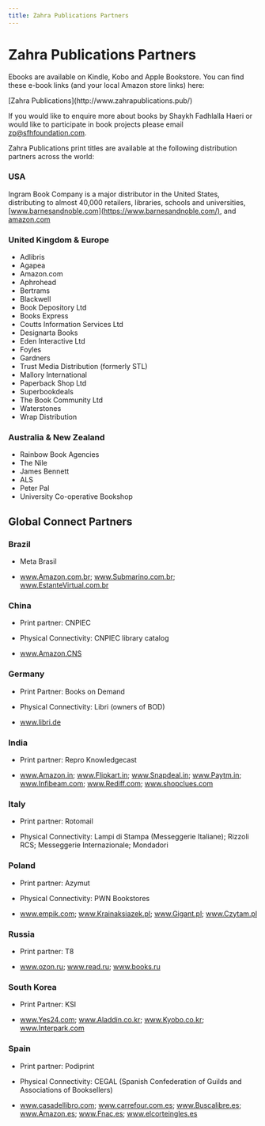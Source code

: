 ```yaml
---
title: Zahra Publications Partners
---
```


# Zahra Publications Partners

Ebooks are available on Kindle, Kobo and Apple Bookstore. You can find these e-book links (and your local Amazon store links) here:

<div markdown="3" class="purchase-link">
[Zahra Publications](http://www.zahrapublications.pub/)
</div>

If you would like to enquire more about books by Shaykh Fadhlalla Haeri or would like to participate in book projects please email [zp@sfhfoundation.com](mailto:zp@sfhfoundation.com).

Zahra Publications print titles are available at the following distribution partners across the world:

### USA

Ingram Book Company is a major distributor in the United States, distributing to almost 40,000 retailers, libraries, schools and universities, [www.barnesandnoble.com](https://www.barnesandnoble.com/), and [amazon.com](https://amazon.com)

### United Kingdom & Europe

- Adlibris
- Agapea
- Amazon.com
- Aphrohead
- Bertrams
- Blackwell
- Book Depository Ltd
- Books Express
- Coutts Information Services Ltd
- Designarta Books
- Eden Interactive Ltd
- Foyles
- Gardners
- Trust Media Distribution (formerly STL)
- Mallory International
- Paperback Shop Ltd
- Superbookdeals
- The Book Community Ltd
- Waterstones
- Wrap Distribution

### Australia & New Zealand

- Rainbow Book Agencies
- The Nile
- James Bennett
- ALS
- Peter Pal
- University Co-operative Bookshop

## Global Connect Partners

### Brazil

- Meta Brasil

- www.Amazon.com.br; www.Submarino.com.br; www.EstanteVirtual.com.br

### China

- Print partner: CNPIEC

- Physical Connectivity: CNPIEC library catalog

- www.Amazon.CNS

### Germany

- Print Partner: Books on Demand

- Physical Connectivity: Libri (owners of BOD)

- www.libri.de

### India

- Print partner: Repro Knowledgecast

- www.Amazon.in; www.Flipkart.in; www.Snapdeal.in; www.Paytm.in; www.Infibeam.com; www.Rediff.com;  www.shopclues.com

### Italy

- Print partner: Rotomail

- Physical Connectivity: Lampi di Stampa (Messeggerie Italiane); Rizzoli RCS; Messeggerie Internazionale; Mondadori

### Poland

- Print partner: Azymut

- Physical Connectivity: PWN Bookstores

- www.empik.com; www.Krainaksiazek.pl; www.Gigant.pl; www.Czytam.pl

### Russia

- Print partner: T8

- www.ozon.ru; www.read.ru; www.books.ru

### South Korea

- Print Partner: KSI

- www.Yes24.com; www.Aladdin.co.kr; www.Kyobo.co.kr; www.Interpark.com

### Spain

- Print partner: Podiprint

- Physical Connectivity: CEGAL (Spanish Confederation of Guilds and Associations of Booksellers) 

- www.casadellibro.com; www.carrefour.com.es; www.Buscalibre.es; www.Amazon.es; www.Fnac.es; www.elcorteingles.es
